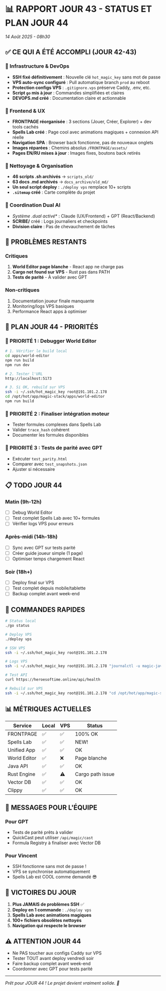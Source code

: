 # 📊 RAPPORT JOUR 43 - STATUS ET PLAN JOUR 44
*14 Août 2025 - 08h30*

## ✅ CE QUI A ÉTÉ ACCOMPLI (JOUR 42-43)

### 🔐 Infrastructure & DevOps
- **SSH fixé définitivement** : Nouvelle clé `hot_magic_key` sans mot de passe
- **VPS auto-sync configuré** : Pull automatique branch `prod` au reboot
- **Protection configs VPS** : `.gitignore.vps` préserve Caddy, .env, etc.
- **Script `go` mis à jour** : Commandes simplifiées et claires
- **DEVOPS.md créé** : Documentation claire et actionnable

### 🎨 Frontend & UX  
- **FRONTPAGE réorganisée** : 3 sections (Jouer, Créer, Explorer) + dev tools cachés
- **Spells Lab créé** : Page cool avec animations magiques + connexion API réelle
- **Navigation SPA** : Browser back fonctionne, pas de nouveaux onglets
- **Images réparées** : Chemins absolus `/FRONTPAGE/assets/`
- **Pages EN/RU mises à jour** : Images fixes, boutons back retirés

### 🧹 Nettoyage & Organisation
- **46 scripts .sh archivés** → `scripts_old/`
- **63 docs .md archivés** → `docs_archive/old_md/`
- **Un seul script deploy** : `./deploy vps` remplace 10+ scripts
- **`.sitemap` créé** : Carte complète du projet

### 🤝 Coordination Dual AI
- **Système .dual* activé** : Claude (UX/Frontend) + GPT (React/Backend)
- **SCRIBE/** créé : Logs journaliers et checkpoints
- **Division claire** : Pas de chevauchement de tâches

## 🔴 PROBLÈMES RESTANTS

### Critiques
1. **World Editor page blanche** - React app ne charge pas
2. **Cargo not found sur VPS** - Rust pas dans PATH
3. **Tests de parité** - À valider avec GPT

### Non-critiques
1. Documentation joueur finale manquante
2. Monitoring/logs VPS basiques
3. Performance React apps à optimiser

## 🎯 PLAN JOUR 44 - PRIORITÉS

### 🥇 PRIORITÉ 1 : Debugger World Editor
```bash
# 1. Vérifier le build local
cd apps/world-editor
npm run build
npm run dev

# 2. Tester l'URL
http://localhost:5173

# 3. Si OK, rebuild sur VPS
ssh -i ~/.ssh/hot_magic_key root@191.101.2.178
cd /opt/hot/app/magic-stack/apps/world-editor
npm run build
```

### 🥈 PRIORITÉ 2 : Finaliser intégration moteur
- Tester formules complexes dans Spells Lab
- Valider `trace_hash` cohérent
- Documenter les formules disponibles

### 🥉 PRIORITÉ 3 : Tests de parité avec GPT
- Exécuter `test_parity.html`
- Comparer avec `test_snapshots.json`
- Ajuster si nécessaire

## 📋 TODO JOUR 44

### Matin (9h-12h)
- [ ] Debug World Editor
- [ ] Test complet Spells Lab avec 10+ formules
- [ ] Vérifier logs VPS pour erreurs

### Après-midi (14h-18h)
- [ ] Sync avec GPT sur tests parité
- [ ] Créer guide joueur simple (1 page)
- [ ] Optimiser temps chargement React

### Soir (18h+)
- [ ] Deploy final sur VPS
- [ ] Test complet depuis mobile/tablette
- [ ] Backup complet avant week-end

## 🚀 COMMANDES RAPIDES

```bash
# Status local
./go status

# Deploy VPS
./deploy vps

# SSH VPS
ssh -i ~/.ssh/hot_magic_key root@191.101.2.178

# Logs VPS
ssh -i ~/.ssh/hot_magic_key root@191.101.2.178 "journalctl -u magic-java -n 50"

# Test API
curl https://heroesoftime.online/api/health

# Rebuild sur VPS
ssh -i ~/.ssh/hot_magic_key root@191.101.2.178 "cd /opt/hot/app/magic-stack && ./VPS_SAFE_SYNC.sh"
```

## 📊 MÉTRIQUES ACTUELLES

| Service | Local | VPS | Status |
|---------|-------|-----|--------|
| FRONTPAGE | ✅ | ✅ | 100% OK |
| Spells Lab | ✅ | ✅ | NEW! |
| Unified App | ✅ | ✅ | OK |
| World Editor | ✅ | ❌ | Page blanche |
| Java API | ✅ | ✅ | OK |
| Rust Engine | ✅ | ⚠️ | Cargo path issue |
| Vector DB | ✅ | ✅ | OK |
| Clippy | ✅ | ✅ | OK |

## 💬 MESSAGES POUR L'ÉQUIPE

### Pour GPT
- Tests de parité prêts à valider
- QuickCast peut utiliser `/api/magic/cast` 
- Formula Registry à finaliser avec Vector DB

### Pour Vincent
- SSH fonctionne sans mot de passe !
- VPS se synchronise automatiquement
- Spells Lab est COOL comme demandé 😎

## 🎉 VICTOIRES DU JOUR

1. **Plus JAMAIS de problèmes SSH** ✅
2. **Deploy en 1 commande** : `./deploy vps`
3. **Spells Lab avec animations magiques**
4. **100+ fichiers obsolètes nettoyés**
5. **Navigation qui respecte le browser**

## ⚠️ ATTENTION JOUR 44

- Ne PAS toucher aux configs Caddy sur VPS
- Tester TOUT avant deploy vendredi soir
- Faire backup complet avant week-end
- Coordonner avec GPT pour tests parité

---

*Prêt pour JOUR 44 ! Le projet devient vraiment solide. 🚀*
